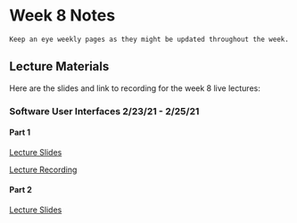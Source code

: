 Week 8 Notes
============================

```{note}
Keep an eye weekly pages as they might be updated throughout the week.
```

## Lecture Materials

Here are the slides and link to recording for the week 8 live lectures:

### Software User Interfaces 2/23/21 - 2/25/21

#### Part 1

<a href="../../resources/INF134_Week_8_User_Interfaces.pdf">Lecture Slides</a>


[Lecture Recording](https://uci.yuja.com/V/Video?v=2641067&node=9561614&a=499998704&autoplay=1)

#### Part 2

<a href="../../resources/INF134_Week_8_User_Interfaces_2.pdf">Lecture Slides</a>


